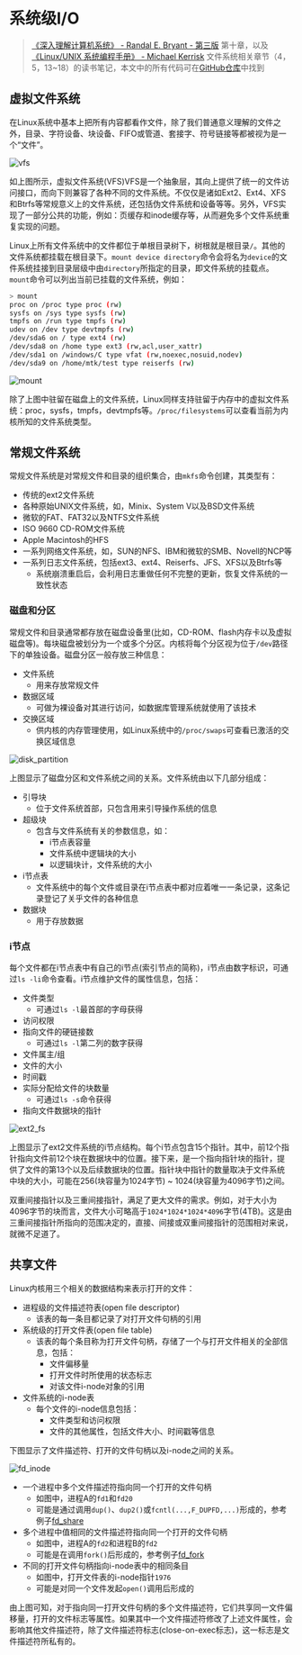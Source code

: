 # 系统级I/O

> [《深入理解计算机系统》 - Randal E. Bryant - 第三版](https://1drv.ms/b/s!AkcJSyT7tq80bJdqo_mT5IeFTsg?e=W297XG) 第十章，以及[《Linux/UNIX 系统编程手册》 - Michael Kerrisk](https://1drv.ms/b/s!AkcJSyT7tq80fmGEtgQjbyZPMOY?e=Z7XvIW) 文件系统相关章节（4，5，13~18）的读书笔记，本文中的所有代码可在[GitHub仓库](https://github.com/LittleBee1024/learning_book/tree/main/docs/booknotes/csapp/10/code)中找到

## 虚拟文件系统

在Linux系统中基本上把所有内容都看作文件，除了我们普通意义理解的文件之外，目录、字符设备、块设备、FIFO或管道、套接字、符号链接等都被视为是一个“文件”。

![vfs](./images/vfs.png)

如上图所示，虚拟文件系统(VFS)VFS是一个抽象层，其向上提供了统一的文件访问接口，而向下则兼容了各种不同的文件系统。不仅仅是诸如Ext2、Ext4、XFS和Btrfs等常规意义上的文件系统，还包括伪文件系统和设备等等。另外，VFS实现了一部分公共的功能，例如：页缓存和inode缓存等，从而避免多个文件系统重复实现的问题。

Linux上所有文件系统中的文件都位于单根目录树下，树根就是根目录`/`。其他的文件系统都挂载在根目录下。`mount device directory`命令会将名为`device`的文件系统挂接到目录层级中由`directory`所指定的目录，即文件系统的挂载点。`mount`命令可以列出当前已挂载的文件系统，例如：
```bash
> mount
proc on /proc type proc (rw)
sysfs on /sys type sysfs (rw)
tmpfs on /run type tmpfs (rw)
udev on /dev type devtmpfs (rw)
/dev/sda6 on / type ext4 (rw)
/dev/sda8 on /home type ext3 (rw,acl,user_xattr)
/dev/sda1 on /windows/C type vfat (rw,noexec,nosuid,nodev)
/dev/sda9 on /home/mtk/test type reiserfs (rw)
```

![mount](./images/mount.png)

除了上图中驻留在磁盘上的文件系统，Linux同样支持驻留于内存中的虚拟文件系统：proc，sysfs，tmpfs，devtmpfs等。`/proc/filesystems`可以查看当前为内核所知的文件系统类型。

## 常规文件系统

常规文件系统是对常规文件和目录的组织集合，由`mkfs`命令创建，其类型有：

* 传统的ext2文件系统
* 各种原始UNIX文件系统，如，Minix、System V以及BSD文件系统
* 微软的FAT、FAT32以及NTFS文件系统
* ISO 9660 CD-ROM文件系统
* Apple Macintosh的HFS
* 一系列网络文件系统，如，SUN的NFS、IBM和微软的SMB、Novell的NCP等
* 一系列日志文件系统，包括ext3、ext4、Reiserfs、JFS、XFS以及Btrfs等
    * 系统崩溃重启后，会利用日志重做任何不完整的更新，恢复文件系统的一致性状态

### 磁盘和分区

常规文件和目录通常都存放在磁盘设备里(比如，CD-ROM、flash内存卡以及虚拟磁盘等)。每块磁盘被划分为一个或多个分区。内核将每个分区视为位于`/dev`路径下的单独设备。磁盘分区一般存放三种信息：

* 文件系统
    * 用来存放常规文件
* 数据区域
    * 可做为裸设备对其进行访问，如数据库管理系统就使用了该技术
* 交换区域
    * 供内核的内存管理使用，如Linux系统中的`/proc/swaps`可查看已激活的交换区域信息

![disk_partition](./images/disk_partition.png)

上图显示了磁盘分区和文件系统之间的关系。文件系统由以下几部分组成：

* 引导块
    * 位于文件系统首部，只包含用来引导操作系统的信息
* 超级块
    * 包含与文件系统有关的参数信息，如：
        * i节点表容量
        * 文件系统中逻辑块的大小
        * 以逻辑块计，文件系统的大小
* i节点表
    * 文件系统中的每个文件或目录在i节点表中都对应着唯一一条记录，这条记录登记了关乎文件的各种信息
* 数据块
    * 用于存放数据

### i节点

每个文件都在i节点表中有自己的i节点(索引节点的简称)，i节点由数字标识，可通过`ls -li`命令查看。i节点维护文件的属性信息，包括：

* 文件类型
    * 可通过`ls -l`最首部的字母获得
* 访问权限
* 指向文件的硬链接数
    * 可通过`ls -l`第二列的数字获得
* 文件属主/组
* 文件的大小
* 时间戳
* 实际分配给文件的块数量
    * 可通过`ls -s`命令获得
* 指向文件数据块的指针

![ext2_fs](./images/ext2_fs.png)

上图显示了ext2文件系统的i节点结构。每个i节点包含15个指针。其中，前12个指针指向文件前12个块在数据块中的位置。接下来，是一个指向指针块的指针，提供了文件的第13个以及后续数据块的位置。指针块中指针的数量取决于文件系统中块的大小，可能在256(块容量为1024字节) ~ 1024(块容量为4096字节)之间。

双重间接指针以及三重间接指针，满足了更大文件的需求。例如，对于大小为4096字节的块而言，文件大小可略高于`1024*1024*1024*4096`字节(4TB)。这是由三重间接指针所指向的范围决定的，直接、间接或双重间接指针的范围相对来说，就微不足道了。

## 共享文件

Linux内核用三个相关的数据结构来表示打开的文件：

* 进程级的文件描述符表(open file descriptor)
    * 该表的每一条目都记录了对打开文件句柄的引用
* 系统级的打开文件表(open file table)
    * 该表的每个条目称为打开文件句柄，存储了一个与打开文件相关的全部信息，包括：
        * 文件偏移量
        * 打开文件时所使用的状态标志
        * 对该文件i-node对象的引用
* 文件系统的i-node表
    * 每个文件的i-node信息包括：
        * 文件类型和访问权限
        * 文件的其他属性，包括文件大小、时间戳等信息

下图显示了文件描述符、打开的文件句柄以及i-node之间的关系。

![fd_inode](./images/fd_inode.png)

* 一个进程中多个文件描述符指向同一个打开的文件句柄
    * 如图中，进程A的`fd1`和`fd20`
    * 可能是通过调用`dup()`、`dup2()`或`fcntl(...,F_DUPFD,...)`形成的，参考例子[fd_share](https://github.com/LittleBee1024/learning_book/tree/main/docs/booknotes/csapp/10/code/fd_share)
* 多个进程中值相同的文件描述符指向同一个打开的文件句柄
    * 如图中，进程A的`fd2`和进程B的`fd2`
    * 可能是在调用`fork()`后形成的，参考例子[fd_fork](https://github.com/LittleBee1024/learning_book/tree/main/docs/booknotes/csapp/10/code/fd_fork)
* 不同的打开文件句柄指向i-node表中的相同条目
    * 如图中，打开文件表的i-node指针`1976`
    * 可能是对同一个文件发起`open()`调用后形成的

由上图可知，对于指向同一打开文件句柄的多个文件描述符，它们共享同一文件偏移量，打开的文件标志等属性。如果其中一个文件描述符修改了上述文件属性，会影响其他文件描述符，除了文件描述符标志(close-on-exec标志)，这一标志是文件描述符所私有的。

